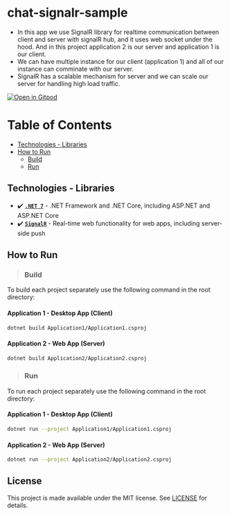 # chat-signalr-sample

- In this app we use SignalR library for realtime communication between client and server with signalR hub, and it uses web socket under the hood. And in this project application 2 is our server and application 1 is our client. 
- We can have multiple instance for our client (application 1) and all of our instance can comminate with our server.
- SignalR has a scalable mechanism for server and we can scale our server for handling high load traffic.


<a href="https://gitpod.io/#https://github.com/meysamhadeli/chat-signalar-sample"><img alt="Open in Gitpod" src="https://gitpod.io/button/open-in-gitpod.svg"/></a>

# Table of Contents

- [Technologies - Libraries](#technologies---libraries)
- [How to Run](#how-to-run)
  - [Build](#build)
  - [Run](#run)


## Technologies - Libraries

- ✔️ **[`.NET 7`](https://dotnet.microsoft.com/download)** - .NET Framework and .NET Core, including ASP.NET and ASP.NET Core
- ✔️ **[`SignalR`](https://github.com/SignalR/SignalR)** - Real-time web functionality for web apps, including server-side push


## How to Run

> ### Build

To build each project separately use the following command in the root directory: 

#### Application 1 - Desktop App (Client)
```bash
dotnet build Application1/Application1.csproj
```

#### Application 2 - Web App (Server)
```bash
dotnet build Application2/Application2.csproj
```

> ### Run

To run each project separately use the following command in the root directory: 

#### Application 1 - Desktop App (Client)
```bash
dotnet run --project Application1/Application1.csproj
```

#### Application 2 - Web App (Server)
```bash
dotnet run --project Application2/Application2.csproj
```

## License
This project is made available under the MIT license. See [LICENSE](https://github.com/meysamhadeli/chat-signalar-sample/blob/main/LICENSE) for details.
